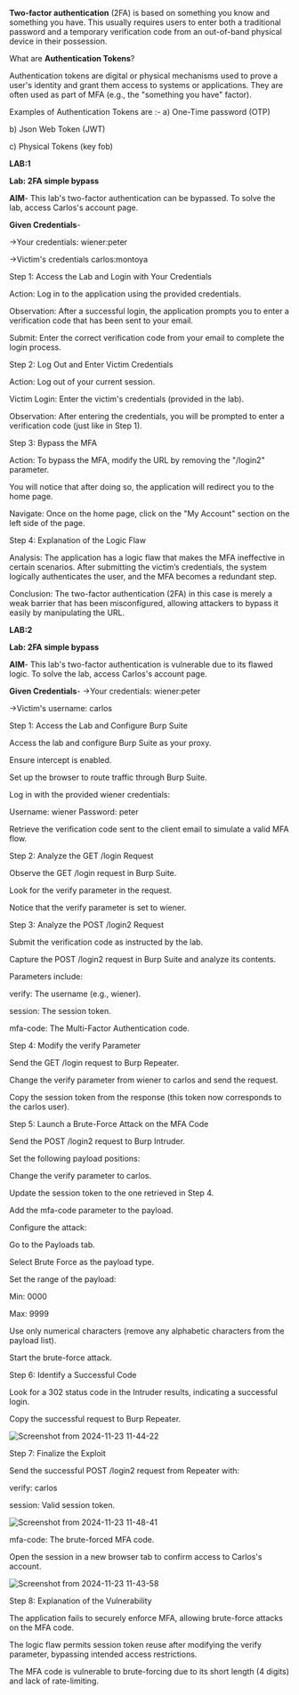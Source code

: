 **Two-factor authentication** (2FA) is based on something you know and something you have. This usually requires users to enter both a traditional password and a temporary verification code from an out-of-band physical device in their possession.

What are **Authentication Tokens**?

Authentication tokens are digital or physical mechanisms used to prove a user's identity and grant them access to systems or applications. They are often used as part of MFA (e.g., the "something you have" factor).

Examples of Authentication Tokens are :-
a) One-Time password (OTP)

b) Json Web Token (JWT)

c) Physical Tokens (key fob)

**LAB:1**

**Lab: 2FA simple bypass**

**AIM**- This lab's two-factor authentication can be bypassed. To solve the lab, access Carlos's account page.

**Given Credentials**-

->Your credentials: wiener:peter

->Victim's credentials carlos:montoya

Step 1: Access the Lab and Login with Your Credentials

Action: Log in to the application using the provided credentials.

Observation: After a successful login, the application prompts you to enter a verification code that has been sent to your email.

Submit: Enter the correct verification code from your email to complete the login process.

Step 2: Log Out and Enter Victim Credentials

Action: Log out of your current session.

Victim Login: Enter the victim's credentials (provided in the lab).

Observation: After entering the credentials, you will be prompted to enter a verification code (just like in Step 1).

Step 3: Bypass the MFA

Action: To bypass the MFA, modify the URL by removing the "/login2" parameter.

You will notice that after doing so, the application will redirect you to the home page.

Navigate: Once on the home page, click on the "My Account" section on the left side of the page.

Step 4: Explanation of the Logic Flaw

Analysis: The application has a logic flaw that makes the MFA ineffective in certain scenarios. After submitting the victim’s credentials, the system logically authenticates the user, and the MFA becomes a redundant step.

Conclusion: The two-factor authentication (2FA) in this case is merely a weak barrier that has been misconfigured, allowing attackers to bypass it easily by manipulating the URL.

**LAB:2**

**Lab: 2FA simple bypass**

**AIM**- This lab's two-factor authentication is vulnerable due to its flawed logic. To solve the lab, access Carlos's account page.

**Given Credentials**-
->Your credentials: wiener:peter

->Victim's username: carlos

Step 1: Access the Lab and Configure Burp Suite

Access the lab and configure Burp Suite as your proxy.

Ensure intercept is enabled.

Set up the browser to route traffic through Burp Suite.

Log in with the provided wiener credentials:

Username: wiener
Password: peter

Retrieve the verification code sent to the client email to simulate a valid MFA flow.

Step 2: Analyze the GET /login Request

Observe the GET /login request in Burp Suite.

Look for the verify parameter in the request.

Notice that the verify parameter is set to wiener.

Step 3: Analyze the POST /login2 Request

Submit the verification code as instructed by the lab.

Capture the POST /login2 request in Burp Suite and analyze its contents.

Parameters include:

verify: The username (e.g., wiener).

session: The session token.

mfa-code: The Multi-Factor Authentication code.

Step 4: Modify the verify Parameter

Send the GET /login request to Burp Repeater.

Change the verify parameter from wiener to carlos and send the request.

Copy the session token from the response (this token now corresponds to the carlos user).

Step 5: Launch a Brute-Force Attack on the MFA Code

Send the POST /login2 request to Burp Intruder.

Set the following payload positions:

Change the verify parameter to carlos.

Update the session token to the one retrieved in Step 4.

Add the mfa-code parameter to the payload.

Configure the attack:

Go to the Payloads tab.

Select Brute Force as the payload type.

Set the range of the payload:

Min: 0000

Max: 9999

Use only numerical characters (remove any alphabetic characters from the payload list).

Start the brute-force attack.

Step 6: Identify a Successful Code

Look for a 302 status code in the Intruder results, indicating a successful login.

Copy the successful request to Burp Repeater.

![Screenshot from 2024-11-23 11-44-22](https://github.com/user-attachments/assets/8c5b9329-18e0-4678-8f93-3d038967982e)

Step 7: Finalize the Exploit

Send the successful POST /login2 request from Repeater with:

verify: carlos

session: Valid session token.

![Screenshot from 2024-11-23 11-48-41](https://github.com/user-attachments/assets/2320b231-8976-494b-bb20-edcc2f2865ba)

mfa-code: The brute-forced MFA code.

Open the session in a new browser tab to confirm access to Carlos's account.

![Screenshot from 2024-11-23 11-43-58](https://github.com/user-attachments/assets/8404a556-e624-4b77-8061-50fb387248c9)

Step 8: Explanation of the Vulnerability

The application fails to securely enforce MFA, allowing brute-force attacks on the MFA code.

The logic flaw permits session token reuse after modifying the verify parameter, bypassing intended access restrictions.

The MFA code is vulnerable to brute-forcing due to its short length (4 digits) and lack of rate-limiting.


